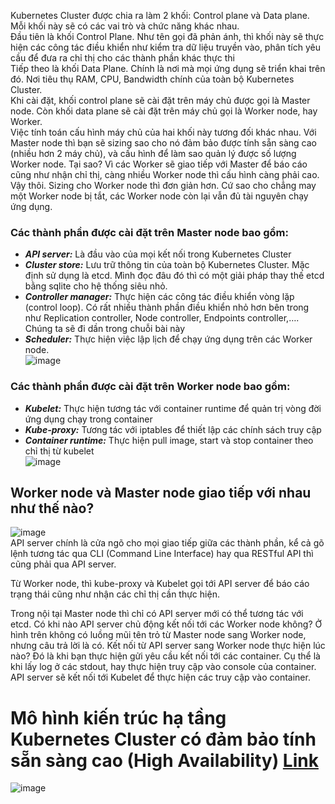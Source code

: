 Kubernetes Cluster được chia ra làm 2 khối: Control plane và Data plane. Mỗi khối này sẽ có các vai trò và chức năng khác nhau.  
Đầu tiên là khối Control Plane. Như tên gọi đã phản ánh, thì khối này sẽ thực hiện các công tác điều khiển như kiểm tra dữ liệu truyền vào, phân tích yêu cầu để đưa ra chỉ thị cho các thành phần khác thực thi  
Tiếp theo là khối Data Plane. Chính là nơi mà mọi ứng dụng sẽ triển khai trên đó. Nơi tiêu thụ RAM, CPU, Bandwidth chính của toàn bộ Kubernetes Cluster.  
Khi cài đặt, khối control plane sẽ cài đặt trên máy chủ được gọi là Master node. Còn khối data plane sẽ cài đặt trên máy chủ gọi là Worker node, hay Worker.  
Việc tính toán cấu hình máy chủ của hai khối này tương đối khác nhau. Với Master node thì bạn sẽ sizing sao cho nó đảm bảo được tính sẵn sàng cao (nhiều hơn 2 máy chủ), và cấu hình để làm sao quản lý được số lượng Worker node. Tại sao? Vì các Worker sẽ giao tiếp với Master để báo cáo cũng như nhận chỉ thị, càng nhiều Worker node thì cấu hình càng phải cao. Vậy thôi. Sizing cho Worker node thì đơn giản hơn. Cứ sao cho chẳng may một Worker node bị tắt, các Worker node còn lại vẫn đủ tài nguyên chạy ứng dụng.  
### Các thành phần được cài đặt trên Master node bao gồm:
- ***API server:*** Là đầu vào của mọi kết nối trong Kubernetes Cluster
- ***Cluster store:*** Lưu trữ thông tin của toàn bộ Kubernetes Cluster. Mặc định sử dụng là etcd. Mình đọc đâu đó thì có một giải pháp thay thế etcd bằng sqlite cho hệ thống siêu nhỏ.
- ***Controller manager:*** Thực hiện các công tác điều khiển vòng lặp (control loop). Có rất nhiều thành phần điều khiển nhỏ hơn bên trong như Replication controller, Node controller, Endpoints controller,…. Chúng ta sẽ đi dần trong chuỗi bài này
- ***Scheduler:*** Thực hiện việc lập lịch để chạy ứng dụng trên các Worker node.  
![image](https://github.com/HuyPham01/docs/assets/96679595/7680e701-c5d7-4434-911d-2559c6bf1ed1)
### Các thành phần được cài đặt trên Worker node bao gồm:

- ***Kubelet:*** Thực hiện tương tác với container runtime để quản trị vòng đời ứng dụng chạy trong container
- ***Kube-proxy:*** Tương tác với iptables để thiết lập các chính sách truy cập
- ***Container runtime:*** Thực hiện pull image, start và stop container theo chỉ thị từ kubelet  
![image](https://github.com/HuyPham01/docs/assets/96679595/1c32e815-9828-46f0-bad3-d11020795708)  
##  Worker node và Master node giao tiếp với nhau như thế nào?  
![image](https://github.com/HuyPham01/docs/assets/96679595/d05ae18b-3e93-40e6-8600-102e8555ffd0)  
API server chính là cửa ngõ cho mọi giao tiếp giữa các thành phần, kể cả gõ lệnh tương tác qua CLI (Command Line Interface) hay qua RESTful API thì cũng phải qua API server.  

Từ Worker node, thì kube-proxy và Kubelet gọi tới API server để báo cáo trạng thái cũng như nhận các chỉ thị cần thực hiện.  

Trong nội tại Master node thì chỉ có API server mới có thể tương tác với etcd. Có khi nào API server chủ động kết nối tới các Worker node không? Ở hình trên không có luồng mũi tên trỏ từ Master node sang Worker node, nhưng câu trả lời là có. Kết nối từ API server sang Worker node thực hiện lúc nào? Đó là khi bạn thực hiện gửi yêu cầu kết nối tới các container. Cụ thể là khi lấy log ở các stdout, hay thực hiện truy cập vào console của container. API server sẽ kết nối tới Kubelet để thực hiện các truy cập vào container.  
# Mô hình kiến trúc hạ tầng Kubernetes Cluster có đảm bảo tính sẵn sàng cao (High Availability) [Link](https://kubernetes.io/docs/setup/production-environment/tools/kubeadm/ha-topology/)
![image](https://github.com/HuyPham01/docs/assets/96679595/eeea3167-0b77-4914-a8bf-ccdea4ebf595)




